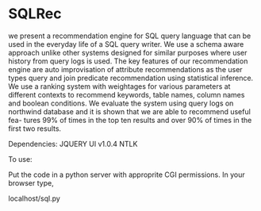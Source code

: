 SQLRec
======

we present a recommendation engine for SQL query language that can be used in the everyday life of a SQL query writer. We use a schema aware approach unlike other systems designed for similar purposes where user history from query logs is used. The key features of our recommendation engine are auto improvisation of attribute recommendations as the user types query and join predicate recommendation using statistical inference. We use a ranking system with weightages for various parameters at different contexts to recommend keywords, table names, column names and boolean conditions. We evaluate the system using query logs on northwind database and it is shown that we are able to recommend useful fea-
tures 99% of times in the top ten results and over 90% of times in the first two results. 



Dependencies: 
JQUERY UI v1.0.4
NTLK 



To use: 

Put the code in a python server with approprite CGI permissions. In your browser type, 

localhost/sql.py


